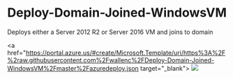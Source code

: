 # Deploy-Domain-Joined-WindowsVM
Deploys either a Server 2012 R2 or Server 2016 VM and joins to domain

<a href="https://portal.azure.us/#create/Microsoft.Template/uri/https%3A%2F%2raw.githubusercontent.com%2Fwallenc%2FDeploy-Domain-Joined-WindowsVM%2Fmaster%2Fazuredeploy.json target="_blank">
    <img src="https://azuredeploy.net/AzureGov.png"/>
</a>
